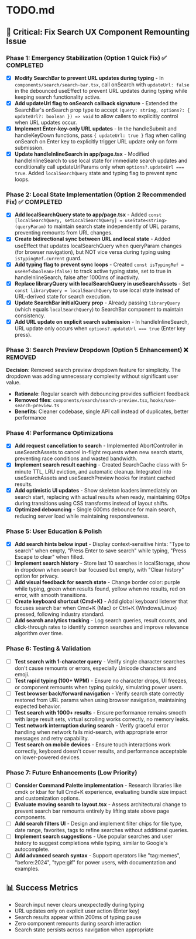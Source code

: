 # TODO.md

## 🚨 Critical: Fix Search UX Component Remounting Issue

### Phase 1: Emergency Stabilization (Option 1 Quick Fix) ✅ COMPLETED
- [x] **Modify SearchBar to prevent URL updates during typing** - In `components/search/search-bar.tsx`, call onSearch with `updateUrl: false` in the debounced useEffect to prevent URL updates during typing while keeping search functionality active.
- [x] **Add updateUrl flag to onSearch callback signature** - Extended the SearchBar's onSearch prop type to accept `(query: string, options?: { updateUrl?: boolean }) => void` to allow callers to explicitly control when URL updates occur.
- [x] **Implement Enter-key-only URL updates** - In the handleSubmit and handleKeyDown functions, pass `{ updateUrl: true }` flag when calling onSearch on Enter key to explicitly trigger URL update only on form submission.
- [x] **Update handleInlineSearch in app/page.tsx** - Modified handleInlineSearch to use local state for immediate search updates and conditionally call updateUrlParams only when `options?.updateUrl === true`. Added `localSearchQuery` state and typing flag to prevent sync loops.

### Phase 2: Local State Implementation (Option 2 Recommended Fix) ✅ COMPLETED
- [x] **Add localSearchQuery state to app/page.tsx** - Added `const [localSearchQuery, setLocalSearchQuery] = useState<string>(queryParam)` to maintain search state independently of URL params, preventing remounts from URL changes.
- [x] **Create bidirectional sync between URL and local state** - Added useEffect that updates localSearchQuery when queryParam changes (for browser navigation), but NOT vice versa during typing using `isTypingRef.current` guard.
- [x] **Add typing flag to prevent sync loops** - Created `const isTypingRef = useRef<boolean>(false)` to track active typing state, set to true in handleInlineSearch, false after 1000ms of inactivity.
- [x] **Replace libraryQuery with localSearchQuery in useSearchAssets** - Set `const libraryQuery = localSearchQuery` to use local state instead of URL-derived state for search execution.
- [x] **Update SearchBar initialQuery prop** - Already passing `libraryQuery` (which equals `localSearchQuery`) to SearchBar component to maintain consistency.
- [x] **Add URL update on explicit search submission** - In handleInlineSearch, URL update only occurs when `options?.updateUrl === true` (Enter key press).

### Phase 3: Search Preview Dropdown (Option 5 Enhancement) ❌ REMOVED
**Decision**: Removed search preview dropdown feature for simplicity. The dropdown was adding unnecessary complexity without significant user value.
- **Rationale**: Regular search with debouncing provides sufficient feedback
- **Removed files**: `components/search/search-preview.tsx`, `hooks/use-search-preview.ts`
- **Benefits**: Cleaner codebase, single API call instead of duplicates, better performance

### Phase 4: Performance Optimizations
- [x] **Add request cancellation to search** - Implemented AbortController in useSearchAssets to cancel in-flight requests when new search starts, preventing race conditions and wasted bandwidth.
- [x] **Implement search result caching** - Created SearchCache class with 5-minute TTL, LRU eviction, and automatic cleanup. Integrated into useSearchAssets and useSearchPreview hooks for instant cached results.
- [x] **Add optimistic UI updates** - Show skeleton loaders immediately on search start, replacing with actual results when ready, maintaining 60fps during transitions using CSS transforms instead of layout shifts.
- [x] **Optimized debouncing** - Single 600ms debounce for main search, reducing server load while maintaining responsiveness.

### Phase 5: User Education & Polish
- [x] **Add search hints below input** - Display context-sensitive hints: "Type to search" when empty, "Press Enter to save search" while typing, "Press Escape to clear" when filled.
- [ ] **Implement search history** - Store last 10 searches in localStorage, show in dropdown when search bar focused but empty, with "Clear history" option for privacy.
- [ ] **Add visual feedback for search state** - Change border color: purple while typing, green when results found, yellow when no results, red on error, with smooth transitions.
- [ ] **Create keyboard shortcut (Cmd+K)** - Add global keyboard listener that focuses search bar when Cmd+K (Mac) or Ctrl+K (Windows/Linux) pressed, following industry standard.
- [ ] **Add search analytics tracking** - Log search queries, result counts, and click-through rates to identify common searches and improve relevance algorithm over time.

### Phase 6: Testing & Validation
- [ ] **Test search with 1-character query** - Verify single character searches don't cause remounts or errors, especially Unicode characters and emoji.
- [ ] **Test rapid typing (100+ WPM)** - Ensure no character drops, UI freezes, or component remounts when typing quickly, simulating power users.
- [ ] **Test browser back/forward navigation** - Verify search state correctly restored from URL params when using browser navigation, maintaining expected behavior.
- [ ] **Test search with 1000+ results** - Ensure performance remains smooth with large result sets, virtual scrolling works correctly, no memory leaks.
- [ ] **Test network interruption during search** - Verify graceful error handling when network fails mid-search, with appropriate error messages and retry capability.
- [ ] **Test search on mobile devices** - Ensure touch interactions work correctly, keyboard doesn't cover results, and performance acceptable on lower-powered devices.

### Phase 7: Future Enhancements (Low Priority)
- [ ] **Consider Command Palette implementation** - Research libraries like cmdk or kbar for full Cmd+K experience, evaluating bundle size impact and customization options.
- [ ] **Evaluate moving search to layout.tsx** - Assess architectural change to prevent search bar remounts entirely by lifting state above page components.
- [ ] **Add search filters UI** - Design and implement filter chips for file type, date range, favorites, tags to refine searches without additional queries.
- [ ] **Implement search suggestions** - Use popular searches and user history to suggest completions while typing, similar to Google's autocomplete.
- [ ] **Add advanced search syntax** - Support operators like "tag:memes", "before:2024", "type:gif" for power users, with documentation and examples.

## 📊 Success Metrics
- Search input never clears unexpectedly during typing
- URL updates only on explicit user action (Enter key)
- Search results appear within 200ms of typing pause
- Zero component remounts during search interaction
- Search state persists across navigation when appropriate